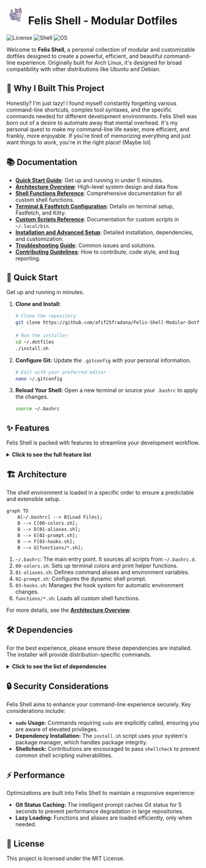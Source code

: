 # <img src="logos/FullBody Logo.png" alt="Felis Shell Logo" width="50"/> Felis Shell - Modular Dotfiles

![License](https://img.shields.io/badge/license-MIT-blue.svg)
![Shell](https://img.shields.io/badge/shell-bash-green.svg)
![OS](https://img.shields.io/badge/os-Linux-blueviolet.svg)

Welcome to **Felis Shell**, a personal collection of modular and customizable dotfiles designed to create a powerful, efficient, and beautiful command-line experience. Originally built for Arch Linux, it's designed for broad compatibility with other distributions like Ubuntu and Debian.

## 🤔 Why I Built This Project

Honestly? I'm just lazy! I found myself constantly forgetting various command-line shortcuts, complex tool syntaxes, and the specific commands needed for different development environments. Felis Shell was born out of a desire to automate away that mental overhead. It's my personal quest to make my command-line life easier, more efficient, and frankly, more enjoyable. If you're tired of memorizing everything and just want things to *work*, you're in the right place! (Maybe lol)

## 📚 Documentation

*   **[Quick Start Guide](docs/quick-start.md)**: Get up and running in under 5 minutes.
*   **[Architecture Overview](docs/architecture.md)**: High-level system design and data flow.
*   **[Shell Functions Reference](docs/shell-functions-reference.md)**: Comprehensive documentation for all custom shell functions.
*   **[Terminal & Fastfetch Configuration](docs/terminal-and-fastfetch.md)**: Details on terminal setup, Fastfetch, and Kitty.
*   **[Custom Scripts Reference](docs/custom-scripts.md)**: Documentation for custom scripts in `~/.local/bin`.
*   **[Installation and Advanced Setup](docs/installation-and-setup.md)**: Detailed installation, dependencies, and customization.
*   **[Troubleshooting Guide](docs/troubleshooting.md)**: Common issues and solutions.
*   **[Contributing Guidelines](docs/contributing.md)**: How to contribute, code style, and bug reporting.

## 🚀 Quick Start

Get up and running in minutes.

1.  **Clone and Install:**
    ```bash
    # Clone the repository
    git clone https://github.com/afif25fradana/Felis-Shell-Modular-Dotfile.git ~/.dotfiles
    
    # Run the installer
    cd ~/.dotfiles
    ./install.sh
    ```

2.  **Configure Git:**
    Update the `.gitconfig` with your personal information.
    ```bash
    # Edit with your preferred editor
    nano ~/.gitconfig
    ```

3.  **Reload Your Shell:**
    Open a new terminal or source your `.bashrc` to apply the changes.
    ```bash
    source ~/.bashrc
    ```

## ✨ Features

Felis Shell is packed with features to streamline your development workflow.

<details>
<summary><strong>Click to see the full feature list</strong></summary>

-   **Modular Architecture:** Configurations are split into logical files (`colors`, `aliases`, `prompt`, `functions`), making customization simple and clean.
-   **Intelligent Prompt:** A dynamic, two-line prompt showing Git status, Python/Node versions, and background jobs.
    ```
    ┌──(user@host)─[~/Projects/Felis-Shell]─(git:main ✔)
    └─❯
    ```
-   **Modern Command Aliases:** Smart aliases for `ls` (uses `eza`), `cat` (uses `bat`), `find` (uses `fd`), and `grep` (uses `rg`), with graceful fallbacks if they aren't installed.
-   **Powerful Functions:** A rich library of shell functions to automate common tasks:
    -   `mkcd`: Create a directory and enter it in one command.
    -   `extract`: Decompress any archive with a single command.
    -   `pyinit` / `nodeinit`: Quickly scaffold new Python or Node.js projects.
-   **Automated Environment:** Automatically activates Python virtual environments and switches Node.js versions (`.nvmrc`) when you `cd` into a project.
-   **Robust Installation:** The `install.sh` script safely backs up your existing dotfiles before creating symlinks.
-   **Nerd Font Integration:** Utilizes Nerd Font icons for a visually informative prompt and listings.
-   **Extensive Development Tooling:** A wide array of aliases and functions for Git, Docker, Python, and Node.js development.

</details>

## 🏗️ Architecture

The shell environment is loaded in a specific order to ensure a predictable and extensible setup.

```mermaid
graph TD
    A[~/.bashrc] --> B{Load Files};
    B --> C[00-colors.sh];
    B --> D[01-aliases.sh];
    B --> E[02-prompt.sh];
    B --> F[03-hooks.sh];
    B --> G[functions/*.sh];
```

1.  `~/.bashrc`: The main entry point. It sources all scripts from `~/.bashrc.d`.
2.  `00-colors.sh`: Sets up terminal colors and print helper functions.
3.  `01-aliases.sh`: Defines command aliases and environment variables.
4.  `02-prompt.sh`: Configures the dynamic shell prompt.
5.  `03-hooks.sh`: Manages the hook system for automatic environment changes.
6.  `functions/*.sh`: Loads all custom shell functions.

For more details, see the **[Architecture Overview](docs/architecture.md)**.

## 🛠️ Dependencies

For the best experience, please ensure these dependencies are installed. The installer will provide distribution-specific commands.

<details>
<summary><strong>Click to see the list of dependencies</strong></summary>

**Core CLI Tools:**
- `eza` (for `ls`), `bat` (for `cat`), `fd` (for `find`), `ripgrep` (for `grep`), `fzf`, `zoxide`, `btop`/`htop`, `jq`, `unzip`, `unrar`, `p7zip`

**Development:**
- `nvm`, `shellcheck`, `docker`, `docker-compose`, `ngrok`

**Appearance:**
- `kitty` (recommended terminal), `Nerd Fonts` (e.g., JetBrains Mono), `fastfetch`, `cowsay`, `fortune`

</details>


## 🔒 Security Considerations

Felis Shell aims to enhance your command-line experience securely. Key considerations include:
*   **`sudo` Usage:** Commands requiring `sudo` are explicitly called, ensuring you are aware of elevated privileges.
*   **Dependency Installation:** The `install.sh` script uses your system's package manager, which handles package integrity.
*   **Shellcheck:** Contributions are encouraged to pass `shellcheck` to prevent common shell scripting vulnerabilities.

## ⚡ Performance

Optimizations are built into Felis Shell to maintain a responsive experience:
*   **Git Status Caching:** The intelligent prompt caches Git status for 5 seconds to prevent performance degradation in large repositories.
*   **Lazy Loading:** Functions and aliases are loaded efficiently, only when needed.

## 📜 License

This project is licensed under the MIT License.

